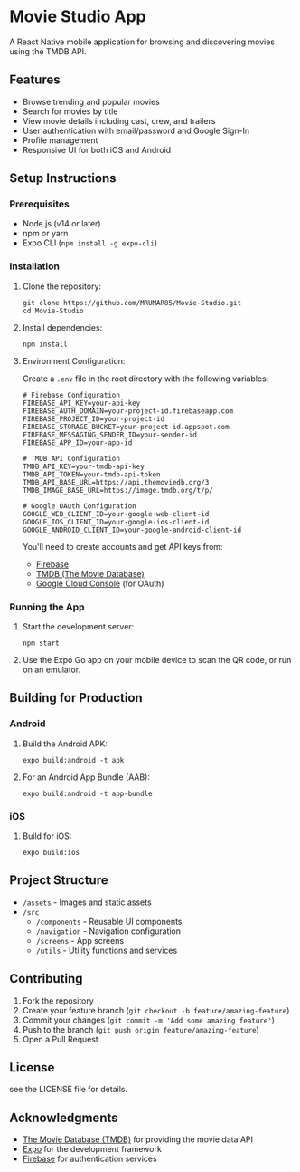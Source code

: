 # Movie Studio App

A React Native mobile application for browsing and discovering movies using the TMDB API.

## Features

- Browse trending and popular movies
- Search for movies by title
- View movie details including cast, crew, and trailers
- User authentication with email/password and Google Sign-In
- Profile management
- Responsive UI for both iOS and Android

## Setup Instructions

### Prerequisites

- Node.js (v14 or later)
- npm or yarn
- Expo CLI (`npm install -g expo-cli`)

### Installation

1. Clone the repository:
   ```
   git clone https://github.com/MRUMAR85/Movie-Studio.git
   cd Movie-Studio
   ```

2. Install dependencies:
   ```
   npm install
   ```

3. Environment Configuration:
   
   Create a `.env` file in the root directory with the following variables:
   ```
   # Firebase Configuration
   FIREBASE_API_KEY=your-api-key
   FIREBASE_AUTH_DOMAIN=your-project-id.firebaseapp.com
   FIREBASE_PROJECT_ID=your-project-id
   FIREBASE_STORAGE_BUCKET=your-project-id.appspot.com
   FIREBASE_MESSAGING_SENDER_ID=your-sender-id
   FIREBASE_APP_ID=your-app-id

   # TMDB API Configuration
   TMDB_API_KEY=your-tmdb-api-key
   TMDB_API_TOKEN=your-tmdb-api-token
   TMDB_API_BASE_URL=https://api.themoviedb.org/3
   TMDB_IMAGE_BASE_URL=https://image.tmdb.org/t/p/

   # Google OAuth Configuration
   GOOGLE_WEB_CLIENT_ID=your-google-web-client-id
   GOOGLE_IOS_CLIENT_ID=your-google-ios-client-id
   GOOGLE_ANDROID_CLIENT_ID=your-google-android-client-id
   ```

   You'll need to create accounts and get API keys from:
   - [Firebase](https://firebase.google.com/)
   - [TMDB (The Movie Database)](https://www.themoviedb.org/documentation/api)
   - [Google Cloud Console](https://console.cloud.google.com/) (for OAuth)

### Running the App

1. Start the development server:
   ```
   npm start
   ```

2. Use the Expo Go app on your mobile device to scan the QR code, or run on an emulator.

## Building for Production

### Android

1. Build the Android APK:
   ```
   expo build:android -t apk
   ```

2. For an Android App Bundle (AAB):
   ```
   expo build:android -t app-bundle
   ```

### iOS

1. Build for iOS:
   ```
   expo build:ios
   ```

## Project Structure

- `/assets` - Images and static assets
- `/src`
  - `/components` - Reusable UI components
  - `/navigation` - Navigation configuration
  - `/screens` - App screens
  - `/utils` - Utility functions and services

## Contributing

1. Fork the repository
2. Create your feature branch (`git checkout -b feature/amazing-feature`)
3. Commit your changes (`git commit -m 'Add some amazing feature'`)
4. Push to the branch (`git push origin feature/amazing-feature`)
5. Open a Pull Request

## License

see the LICENSE file for details.

## Acknowledgments

- [The Movie Database (TMDB)](https://www.themoviedb.org/) for providing the movie data API
- [Expo](https://expo.dev/) for the development framework
- [Firebase](https://firebase.google.com/) for authentication services 

